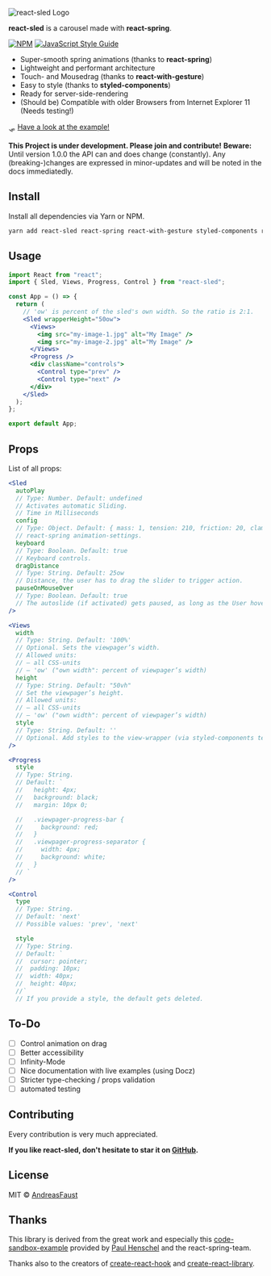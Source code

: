 ![react-sled Logo](https://raw.github.com/andreasfaust/react-sled/master/react-sled-logo.png)

**react-sled** is a carousel made with **react-spring**.

[![NPM](https://img.shields.io/npm/v/react-sled.svg)](https://www.npmjs.com/package/react-sled) [![JavaScript Style Guide](https://img.shields.io/badge/code_style-standard-brightgreen.svg)](https://standardjs.com)

- Super-smooth spring animations (thanks to **react-spring**)
- Lightweight and performant architecture
- Touch- and Mousedrag (thanks to **react-with-gesture**)
- Easy to style (thanks to **styled-components**)
- Ready for server-side-rendering
- (Should be) Compatible with older Browsers from Internet Explorer 11 (Needs testing!)

🛷 [Have a look at the example!](https://andreasfaust.github.io/react-sled/)

**This Project is under development. Please join and contribute!**
**Beware:** Until version 1.0.0 the API can and does change (constantly). Any (breaking-)changes are expressed in minor-updates and will be noted in the docs immediatedly.

## Install

Install all dependencies via Yarn or NPM.

```bash
yarn add react-sled react-spring react-with-gesture styled-components react react-dom
```

## Usage

```jsx
import React from "react";
import { Sled, Views, Progress, Control } from "react-sled";

const App = () => {
  return (
    // 'ow' is percent of the sled's own width. So the ratio is 2:1.
    <Sled wrapperHeight="50ow">
      <Views>
        <img src="my-image-1.jpg" alt="My Image" />
        <img src="my-image-2.jpg" alt="My Image" />
      </Views>
      <Progress />
      <div className="controls">
        <Control type="prev" />
        <Control type="next" />
      </div>
    </Sled>
  );
};

export default App;
```

## Props

List of all props:

```jsx
<Sled
  autoPlay
  // Type: Number. Default: undefined
  // Activates automatic Sliding.
  // Time in Milliseconds
  config
  // Type: Object. Default: { mass: 1, tension: 210, friction: 20, clamp: true }
  // react-spring animation-settings.
  keyboard
  // Type: Boolean. Default: true
  // Keyboard controls.
  dragDistance
  // Type: String. Default: 25ow
  // Distance, the user has to drag the slider to trigger action.
  pauseOnMouseOver
  // Type: Boolean. Default: true
  // The autoslide (if activated) gets paused, as long as the User hovers over the sled.
/>
```

```jsx
<Views
  width
  // Type: String. Default: '100%'
  // Optional. Sets the viewpager’s width.
  // Allowed units:
  // – all CSS-units
  // – 'ow' ("own width": percent of viewpager’s width)
  height
  // Type: String. Default: "50vh"
  // Set the viewpager’s height.
  // Allowed units:
  // – all CSS-units
  // – 'ow' ("own width": percent of viewpager’s width)
  style
  // Type: String. Default: ''
  // Optional. Add styles to the view-wrapper (via styled-components template-string).
/>
```

```jsx
<Progress
  style
  // Type: String.
  // Default: `
  //   height: 4px;
  //   background: black;
  //   margin: 10px 0;

  //   .viewpager-progress-bar {
  //     background: red;
  //   }
  //   .viewpager-progress-separator {
  //     width: 4px;
  //     background: white;
  //   }
  // `
/>
```

```jsx
<Control
  type
  // Type: String.
  // Default: 'next'
  // Possible values: 'prev', 'next'

  style
  // Type: String.
  // Default: `
  //  cursor: pointer;
  //  padding: 10px;
  //  width: 40px;
  //  height: 40px;
  //`
  // If you provide a style, the default gets deleted.
```

## To-Do

- [ ] Control animation on drag
- [ ] Better accessibility
- [ ] Infinity-Mode
- [ ] Nice documentation with live examples (using Docz)
- [ ] Stricter type-checking / props validation
- [ ] automated testing

## Contributing

Every contribution is very much appreciated.

**If you like react-sled, don't hesitate to star it on [GitHub](https://github.com/AndreasFaust/react-sled).**

## License

MIT © [AndreasFaust](https://github.com/AndreasFaust)

## Thanks

This library is derived from the great work and especially this [code-sandbox-example](https://codesandbox.io/embed/n9vo1my91p) provided by [Paul Henschel](https://github.com/drcmda) and the react-spring-team.

Thanks also to the creators of [create-react-hook](https://github.com/hermanya/create-react-hook) and [create-react-library](https://github.com/transitive-bullshit/create-react-library).
